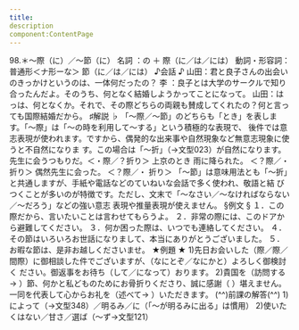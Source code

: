 ```yaml
---
title:
description
component:ContentPage
---
```



98.＊～際（に）／～節（に）
名詞 ：の ＋ 際（に／は／には）
動詞・形容詞：普通形＜ナ形ーな＞ 節（に／は／には）
♪会話 ♪
山田：君と良子さんの出会いのきっかけというのは、一体何だったの？
李 ：良子とは大学のサークルで知り合ったんだよ。そのうち、何となく結婚しようかってことになって。 山田：はっは、何となくか。それで、その際どちらの両親も賛成してくれたの？何と言っても国際結婚だから。
♯解説 ♭
「～際／～節」のどちらも「とき」を表します。「～際」は「～の時を利用して～する」という積極的な表現で、 後件では意志表現が使われます。ですから、偶発的な出来事や自然現象など無意志現象に使うと不自然になりま
す。この場合は「～折」（→文型023）が自然になります。 先生に会うつもりだ。＜・際／？折り＞
上京のとき 雨に降られた。 ＜？際／・ 折り＞
偶然先生に会った。 ＜？際／・ 折り＞ 「～節」は意味用法とも「～折」と共通しますが、手紙や電話などのていねいな会話で多く使われ、敬語と結
びつくことが多いのが特徴です。ただし、文末で「～なさい／～なければならない／～だろう」などの強い意志 表現や推量表現が使えません。
§例文 §
１．この際だから、言いたいことは言わせてもらうよ。
２．非常の際には、このドアから避難してください。
３．何か困った際は、いつでも連絡してください。
４．その節はいろいろお世話になりまして、本当にありがとうございました。
５．お暇な節は、是非お越しくださいませ。
★例題 ★
1)先日お会いした（際／際／間際）に御相談した件でございますが、（なにとぞ／なにかと）よろしく御検討く ださい。御返事をお待ち（して／になって）おります。
2)貴国を（訪問する→ ）節、何かと私どものためにお骨折りくださり、誠に感謝（ ）堪えません。 一同を代表して心からお礼を（述べて→ ）いただきます。
(^^)前課の解答(^^)
1)によって（→文型348）／明るみ／に（「～が明るみに出る」は慣用）
2)使いたくはない／甘さ／選ば（～ず→文型121）
